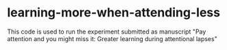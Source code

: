 # learning-more-when-attending-less
This code is used to run the experiment submitted as manuscript "Pay attention and you might miss it: Greater learning during attentional lapses"
